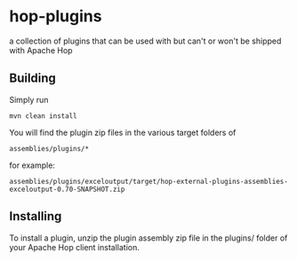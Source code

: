 # hop-plugins
a collection of plugins that can be used with but can't or won't be shipped with Apache Hop 

## Building

Simply run 

`mvn clean install`

You will find the plugin zip files in the various target folders of 

`assemblies/plugins/*`

for example:

`assemblies/plugins/exceloutput/target/hop-external-plugins-assemblies-exceloutput-0.70-SNAPSHOT.zip`

## Installing

To install a plugin, unzip the plugin assembly zip file in the plugins/ folder of your Apache Hop client installation.

